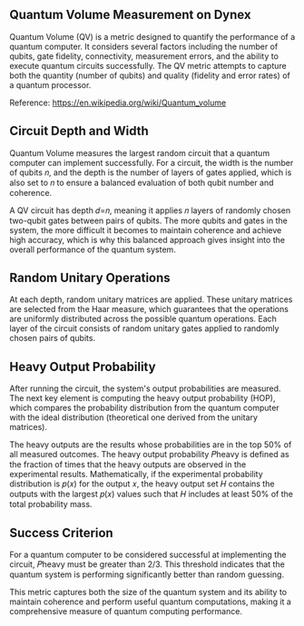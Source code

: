 ## Quantum Volume Measurement on Dynex
Quantum Volume (QV) is a metric designed to quantify the performance of a quantum computer. It considers several factors including the number of qubits, gate fidelity, connectivity, measurement errors, and the ability to execute quantum circuits successfully. The QV metric attempts to capture both the quantity (number of qubits) and quality (fidelity and error rates) of a quantum processor.

Reference: https://en.wikipedia.org/wiki/Quantum_volume

## Circuit Depth and Width
Quantum Volume measures the largest random circuit that a quantum computer can implement successfully. For a circuit, the width is the number of qubits 𝑛, and the depth is the number of layers of gates applied, which is also set to 𝑛 to ensure a balanced evaluation of both qubit number and coherence.

A QV circuit has depth 𝑑=𝑛, meaning it applies 𝑛 layers of randomly chosen two-qubit gates between pairs of qubits. The more qubits and gates in the system, the more difficult it becomes to maintain coherence and achieve high accuracy, which is why this balanced approach gives insight into the overall performance of the quantum system.

## Random Unitary Operations
At each depth, random unitary matrices are applied. These unitary matrices are selected from the Haar measure, which guarantees that the operations are uniformly distributed across the possible quantum operations. Each layer of the circuit consists of random unitary gates applied to randomly chosen pairs of qubits.

## Heavy Output Probability
After running the circuit, the system's output probabilities are measured. The next key element is computing the heavy output probability (HOP), which compares the probability distribution from the quantum computer with the ideal distribution (theoretical one derived from the unitary matrices).

The heavy outputs are the results whose probabilities are in the top 50% of all measured outcomes. The heavy output probability 𝑃heavy is defined as the fraction of times that the heavy outputs are observed in the experimental results. Mathematically, if the experimental probability distribution is 𝑝(𝑥) for the output 𝑥, the heavy output set 𝐻 contains the outputs with the largest 𝑝(𝑥) values such that 𝐻 includes at least 50% of the total probability mass.

## Success Criterion
For a quantum computer to be considered successful at implementing the circuit, 𝑃heavy must be greater than 2/3. This threshold indicates that the quantum system is performing significantly better than random guessing.

This metric captures both the size of the quantum system and its ability to maintain coherence and perform useful quantum computations, making it a comprehensive measure of quantum computing performance.
